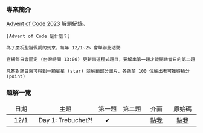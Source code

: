 ### 專案簡介

<a href="https://adventofcode.com/" target="_blank">Advent of Code 2023</a> 解題紀錄。

```
[Advent of Code 是什麼？]

為了慶祝聖誕假期的到來，每年 12/1~25 會舉辦此活動

官網每日會固定 (台灣時間 13:00) 更新兩道程式題目，要解出第一題才能開啟當日的第二題

凡答對題目就可得到一顆星星 (star) 並解鎖部分圖片，各題前 100 位解出者可獲得積分 (point)
```


### 題解一覽

<table style="table-layout: fixed">
    <thead>
        <td align="center" width="100vmax">日期</td>
        <td align="center" width="225vmax">主題</td>
        <td align="center" width="100vmax">第一題</td>
        <td align="center" width="100vmax">第二題</td>
        <td align="center" width="100vmax">介面</td>
        <td align="center" width="125vmax">原始碼</td>
    </thead>
    <tr>
        <td align="center">12/1</td>
        <td align="center">Day 1: Trebuchet?!</td>
				<td align="center">✔</td>
				<td align="center"></td>
        <td align="center"><a href="https://htmlpreview.github.io/?https://github.com/Lynn19950915/Advent_of_Code/blob/main/Day%201.htm">點我</a></td>
        <td align="center"><a href="Day%201.htm">點我</a></td>
    </tr>
</table><br>

